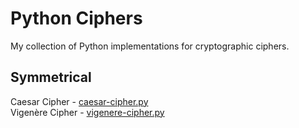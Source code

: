 # Python Ciphers
My collection of Python implementations for cryptographic ciphers. 


## Symmetrical
Caesar Cipher - [caesar-cipher.py](caesar-cipher.py)  
Vigenère Cipher - [vigenere-cipher.py](vigenere-cipher.py)  